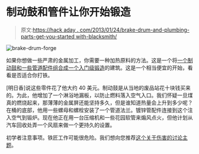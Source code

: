# 制动鼓和管件让你开始锻造

> 原文:[https://hack aday . com/2013/01/24/brake-drum-and-plumbing-parts-get-you-started with-blacksmith/](https://hackaday.com/2013/01/24/brake-drum-and-plumbing-parts-get-you-started-with-blacksmithing/)

![brake-drum-forge](../Images/d8e48f870559a823f89e2ee051965ac3.png)

如果你想做一些严肃的金属加工，你需要一种加热原料的方法。这是一个将[一个制动鼓和一些管道配件组合成一个入门级锻造](http://www.instructables.com/id/Basic-Brake-drum-Forge-for-under-40)的建筑。这是一个相当便宜的开始，看看是否适合你打铁。

[明日香]说这些零件花了他大约 40 美元。制动鼓是从当地的废品站花十块钱买来的。为此，他增加了一个淋浴地漏板，以防止燃料落入空气入口。我们怀疑一旦煤真的燃烧起来，那薄薄的金属屏还能坚持多久，但是谁知道热量会上升到多少呢？在桶的底部，他用一些螺母和螺栓安装了一个管道法兰。镀锌管配件连接到这个注入空气到锻炉。现在他正在用一台压缩机和一些花园软管来煽风点火，但他计划从汽车回收处弄一个风扇来做一个更持久的设置。

初学者注意事项。铁匠工作可能很危险。我们想向您推荐[这个关于伤害的讨论主题](http://www.reddit.com/r/Blacksmith/comments/16l52m/am_i_the_only_one_who_keeps_near_injuries_at_the/)。